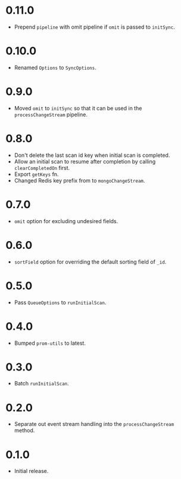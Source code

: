 # 0.11.0

* Prepend `pipeline` with omit pipeline if `omit` is passed to `initSync`.

# 0.10.0

* Renamed `Options` to `SyncOptions`.

# 0.9.0

* Moved `omit` to `initSync` so that it can be used in the `processChangeStream` pipeline.

# 0.8.0

* Don't delete the last scan id key when initial scan is completed.
* Allow an initial scan to resume after completion by calling `clearCompletedOn` first.
* Export `getKeys` fn.
* Changed Redis key prefix from to `mongoChangeStream`.

# 0.7.0

* `omit` option for excluding undesired fields.

# 0.6.0

* `sortField` option for overriding the default sorting field of `_id`.

# 0.5.0

* Pass `QueueOptions` to `runInitialScan`.

# 0.4.0

* Bumped `prom-utils` to latest.

# 0.3.0

* Batch `runInitialScan`. 

# 0.2.0

* Separate out event stream handling into the `processChangeStream` method.

# 0.1.0

* Initial release.

